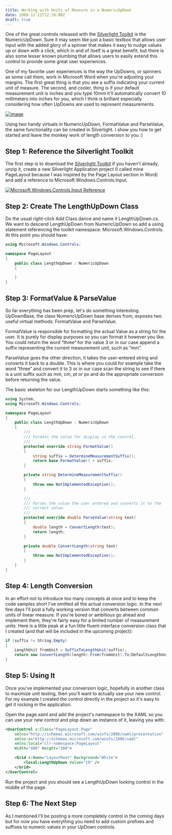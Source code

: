 ```yaml
---
title: Working with Units of Measure in a NumericUpDown
date: 2008-12-11T12:10:00Z
draft: true
---
```


One of the great controls released with the [Silverlight Toolkit](http://www.codeplex.com/Silverlight) is the NumericUpDown. Sure it may seem like just a basic textbox that allows user input with the added glory of a spinner that makes it easy to nudge values up or down with a click, which in and of itself is a great benefit, but there is also some lesser known plumbing that allows users to easily extend this control to provide some great user experiences.

One of my favorite user experiences is the way the UpDowns, or spinners as some call them, work in Microsoft Word when you're adjusting your margins. The first great thing is that you see a suffix indicating your current unit of measure. The second, and cooler, thing is if your default measurement unit is inches and you type 10mm it'll automatically convert 10 millimeters into inches for you, which I think is brilliant especially considering how often UpDowns are used to represent measurements.

[![image](/images/CreatingaMeasurementUpDownfromaNumericUp_image_8_thumb.png "image")](/images/CreatingaMeasurementUpDownfromaNumericUp_image_8.png)

Using two handy virtuals in NumericUpDown, FormatValue and ParseValue, the same functionality can be created in Silverlight. I show you how to get started and leave the monkey work of length conversion to you :)

## Step 1: Reference the Silverlight Toolkit

The first step is to download the [Silverlight Toolkit](http://www.codeplex.com/Silverlight) if you haven't already, unzip it, create a new Silverlight Application project (I called mine PageLayout because I was inspired by the Page Layout section in Word) and add a reference to Microsoft.Windows.Controls.Input.

[![Microsoft.Windows.Controls.Input Reference](/images/CreatingaMeasurementUpDownfromaNumericUp_2_thumb.png "Microsoft.Windows.Controls.Input Reference")](/images/CreatingaMeasurementUpDownfromaNumericUp_2.png)

## Step 2: Create The LengthUpDown Class

Do the usual right-click Add Class dance and name it LengthUpDown.cs. We want to descend LengthUpDown from NumericUpDown so add a using statement referencing the toolkit namespace: Microsoft.Windows.Controls. At this point you should have:

```csharp
using Microsoft.Windows.Controls;

namespace PageLayout
{
    public class LengthUpDown : NumericUpDown
    {

    }
}
```

## Step 3: FormatValue & ParseValue

So far everything has been prep, let's do something interesting. UpDownBase, the class NumericUpDown base derives from, exposes two useful virtual methods: FormatValue and ParseValue.

FormatValue is responsible for formatting the actual Value as a string for the user. It is purely for display purposes so you can format it however you like. You could return the word &ldquo;three&rdquo; for the value 3 or in our case append a suffix representing the current measurement unit, such as &ldquo;mm&rdquo;.

ParseValue goes the other direction, it takes the user-entered string and converts it back to a double. This is where you could for example take the word &ldquo;three&rdquo; and convert it to 3 or in our case scan the string to see if there is a unit suffix such as mm, cm, pt or px and do the appropriate conversion before returning the value.

The basic skeleton for our LengthUpDown starts something like this:

```csharp
using System;
using Microsoft.Windows.Controls;

namespace PageLayout
{
    public class LengthUpDown : NumericUpDown
    {
        ///
        /// Formats the value for display in the control.
        ///
        protected override string FormatValue()
        {
            string suffix = DetermineMeasurementSuffix();
            return base.FormatValue() + suffix;
        }

        private string DetermineMeasurementSuffix()
        {
            throw new NotImplementedException();
        }

        ///
        /// Parses the value the user entered and converts it to the
        /// correct value.
        ///
        protected override double ParseValue(string text)
        {
            double length = ConvertLength(text);
            return length;
        }

        private double ConvertLength(string text)
        {
            throw new NotImplementedException();
        }
    }
}
```

## Step 4: Length Conversion

In an effort not to introduce too many concepts at once and to keep the code samples short I've omitted all the actual conversion logic. In the next few days I'll post a fully working version that converts between common units of linear measure. If you're bored or ambitious go ahead and implement them, they're fairly easy for a limited number of measurement units. Here is a little peak at a fun little fluent-interface conversion class that I created (and that will be included in the upcoming project):

```csharp
if (suffix != String.Empty)
{
    LengthUnit fromUnit = SuffixToLengthUnit(suffix);
    return new ConvertLength(length).From(fromUnit).To(DefaultLengthUnit);
}
```

## Step 5: Using It

Once you've implemented your conversion logic, hopefully in another class to maximize unit testing, then you'll want to actually use your new control. For my example I created the control directly in the project so it's easy to get it rocking in the application.

Open the page.xaml and add the project's namespace to the XAML so you can use your new control and plop down an instance of it, leaving you with:

```xml
<UserControl x:Class="PageLayout.Page"
    xmlns="http://schemas.microsoft.com/winfx/2006/xaml/presentation"
    xmlns:x="http://schemas.microsoft.com/winfx/2006/xaml"
    xmlns:local="clr-namespace:PageLayout"
    Width="400" Height="300">

    <Grid x:Name="LayoutRoot" Background="White">
        <local:LengthUpDown Value="10" />
    </Grid>
</UserControl>
```

Run the project and you should see a LengthUpDown looking control in the middle of the page.

## Step 6: The Next Step

As I mentioned I'll be posting a more completely control in the coming days but for now you have everything you need to add custom prefixes and suffixes to numeric values in your UpDown controls.
